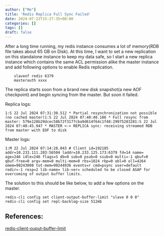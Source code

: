 ```yaml
---
author: ["Me"]
title: 'Redis Replica Full Sync Failed'
date: 2024-07-22T15:27:35+08:00
categories: []
tags: []
draft: false
---
```


After a long time running, my redis instance consumes a lot of memory(RDB file takes about 65 GB on Disk). At this time, I want to set a new replication on this standalone instance to keep my data safe, so I start a new replica instance which contains the same ACL permission alike the master instance and add following options to enable Redis replication.

```
    slaveof redis 6379
    masterauth xxxx
```

The replica starts soon from a brand new disk snapshot(a new AOF checkpoint) and begin syncing from the master. But soon it failed. 

Replica logs:

```
1:S 22 Jul 2024 07:31:30.512 * Partial resynchronization not possible (no cached master)1:S 22 Jul 2024 07:40:40.186 * Full resync from master: 579e128b29dcec58b72f3177cba9d614f64c1f48:29975283281:S 22 Jul 2024 07:40:45.947 * MASTER <-> REPLICA sync: receiving streamed RDB from master with EOF to disk
```

Master logs:

```
1:M 22 Jul 2024 07:14:28.043 # Client id=192185 addr=10.233.111.203:56504 laddr=10.233.125.173:6379 fd=14 name= age=246 idle=246 flags=S db=0 sub=0 psub=0 ssub=0 multi=-1 qbuf=0 qbuf-free=0 argv-mem=0 multi-mem=0 rbs=1024 rbp=0 obl=0 oll=4264 omem=90243008 tot-mem=90244936 events=r cmd=psync user=default redir=-1 resp=2 lib-name= lib-ver= scheduled to be closed ASAP for overcoming of output buffer limits.
```

The solution to this should be like below, to add a few options on the master.

```
redis-cli config set client-output-buffer-limit "slave 0 0 0"
redis-cli config set repl-backlog-size 512mb
```

## References:

[redis-client-ouput-buffer-limit](https://gist.github.com/amgorb/c38a77599c1f30e853cc9babf596d634)
